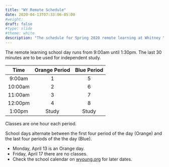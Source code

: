 ```yaml
---
title: "WY Remote Schedule"
date: 2020-04-13T07:33:06-05:00
#weight: 
draft: false
#type: slide
#theme: white
description: "The schedule for Spring 2020 remote learning at Whitney Young."
---
```


The remote learning school day runs from 9:00am until 1:30pm. The last
30 minutes are to be used for independent study.

|  Time   | Orange Period | Blue Period |
|:-------:|:-------------:|:-----------:|
|  9:00am |     1         |       5     |
| 10:00am |     2         |       6     |
| 11:00am |     3         |       7     |
| 12:00pm |     4         |       8     |
| 1:00pm  | Study         |  Study      | 

Classes are one hour each period. 

School days alternate between the
first four period of the day (Orange) and the last four periods of the
the day (Blue).

* Monday, April 13 is an Orange day. 
* Friday, April 17 there are no classes.
* Check the school calendar on [wyoung.org](https://wyoung.org)  for later dates.
